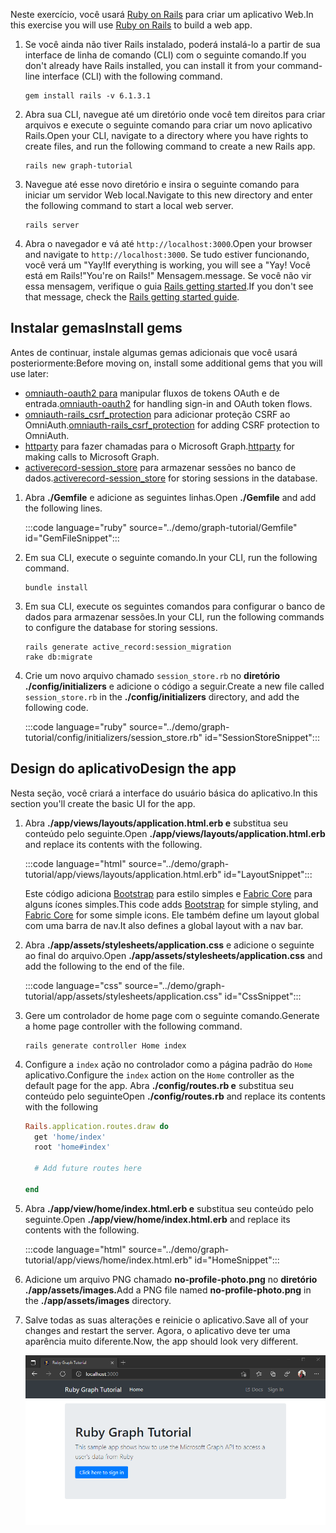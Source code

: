 <!-- markdownlint-disable MD002 MD041 -->

<span data-ttu-id="67105-101">Neste exercício, você usará [Ruby on Rails](https://rubyonrails.org/) para criar um aplicativo Web.</span><span class="sxs-lookup"><span data-stu-id="67105-101">In this exercise you will use [Ruby on Rails](https://rubyonrails.org/) to build a web app.</span></span>

1. <span data-ttu-id="67105-102">Se você ainda não tiver Rails instalado, poderá instalá-lo a partir de sua interface de linha de comando (CLI) com o seguinte comando.</span><span class="sxs-lookup"><span data-stu-id="67105-102">If you don't already have Rails installed, you can install it from your command-line interface (CLI) with the following command.</span></span>

    ```Shell
    gem install rails -v 6.1.3.1
    ```

1. <span data-ttu-id="67105-103">Abra sua CLI, navegue até um diretório onde você tem direitos para criar arquivos e execute o seguinte comando para criar um novo aplicativo Rails.</span><span class="sxs-lookup"><span data-stu-id="67105-103">Open your CLI, navigate to a directory where you have rights to create files, and run the following command to create a new Rails app.</span></span>

    ```Shell
    rails new graph-tutorial
    ```

1. <span data-ttu-id="67105-104">Navegue até esse novo diretório e insira o seguinte comando para iniciar um servidor Web local.</span><span class="sxs-lookup"><span data-stu-id="67105-104">Navigate to this new directory and enter the following command to start a local web server.</span></span>

    ```Shell
    rails server
    ```

1. <span data-ttu-id="67105-105">Abra o navegador e vá até `http://localhost:3000`.</span><span class="sxs-lookup"><span data-stu-id="67105-105">Open your browser and navigate to `http://localhost:3000`.</span></span> <span data-ttu-id="67105-106">Se tudo estiver funcionando, você verá um "Yay!</span><span class="sxs-lookup"><span data-stu-id="67105-106">If everything is working, you will see a "Yay!</span></span> <span data-ttu-id="67105-107">Você está em Rails!"</span><span class="sxs-lookup"><span data-stu-id="67105-107">You're on Rails!"</span></span> <span data-ttu-id="67105-108">Mensagem.</span><span class="sxs-lookup"><span data-stu-id="67105-108">message.</span></span> <span data-ttu-id="67105-109">Se você não vir essa mensagem, verifique o guia [Rails getting started](http://guides.rubyonrails.org/).</span><span class="sxs-lookup"><span data-stu-id="67105-109">If you don't see that message, check the [Rails getting started guide](http://guides.rubyonrails.org/).</span></span>

## <a name="install-gems"></a><span data-ttu-id="67105-110">Instalar gemas</span><span class="sxs-lookup"><span data-stu-id="67105-110">Install gems</span></span>

<span data-ttu-id="67105-111">Antes de continuar, instale algumas gemas adicionais que você usará posteriormente:</span><span class="sxs-lookup"><span data-stu-id="67105-111">Before moving on, install some additional gems that you will use later:</span></span>

- <span data-ttu-id="67105-112">[omniauth-oauth2 para](https://github.com/omniauth/omniauth-oauth2) manipular fluxos de tokens OAuth e de entrada.</span><span class="sxs-lookup"><span data-stu-id="67105-112">[omniauth-oauth2](https://github.com/omniauth/omniauth-oauth2) for handling sign-in and OAuth token flows.</span></span>
- <span data-ttu-id="67105-113">[omniauth-rails_csrf_protection](https://github.com/cookpad/omniauth-rails_csrf_protection) para adicionar proteção CSRF ao OmniAuth.</span><span class="sxs-lookup"><span data-stu-id="67105-113">[omniauth-rails_csrf_protection](https://github.com/cookpad/omniauth-rails_csrf_protection) for adding CSRF protection to OmniAuth.</span></span>
- <span data-ttu-id="67105-114">[httparty](https://github.com/jnunemaker/httparty) para fazer chamadas para o Microsoft Graph.</span><span class="sxs-lookup"><span data-stu-id="67105-114">[httparty](https://github.com/jnunemaker/httparty) for making calls to Microsoft Graph.</span></span>
- <span data-ttu-id="67105-115">[activerecord-session_store](https://github.com/rails/activerecord-session_store) para armazenar sessões no banco de dados.</span><span class="sxs-lookup"><span data-stu-id="67105-115">[activerecord-session_store](https://github.com/rails/activerecord-session_store) for storing sessions in the database.</span></span>

1. <span data-ttu-id="67105-116">Abra **./Gemfile** e adicione as seguintes linhas.</span><span class="sxs-lookup"><span data-stu-id="67105-116">Open **./Gemfile** and add the following lines.</span></span>

    :::code language="ruby" source="../demo/graph-tutorial/Gemfile" id="GemFileSnippet":::

1. <span data-ttu-id="67105-117">Em sua CLI, execute o seguinte comando.</span><span class="sxs-lookup"><span data-stu-id="67105-117">In your CLI, run the following command.</span></span>

    ```Shell
    bundle install
    ```

1. <span data-ttu-id="67105-118">Em sua CLI, execute os seguintes comandos para configurar o banco de dados para armazenar sessões.</span><span class="sxs-lookup"><span data-stu-id="67105-118">In your CLI, run the following commands to configure the database for storing sessions.</span></span>

    ```Shell
    rails generate active_record:session_migration
    rake db:migrate
    ```

1. <span data-ttu-id="67105-119">Crie um novo arquivo chamado `session_store.rb` no **diretório ./config/initializers** e adicione o código a seguir.</span><span class="sxs-lookup"><span data-stu-id="67105-119">Create a new file called `session_store.rb` in the **./config/initializers** directory, and add the following code.</span></span>

    :::code language="ruby" source="../demo/graph-tutorial/config/initializers/session_store.rb" id="SessionStoreSnippet":::

## <a name="design-the-app"></a><span data-ttu-id="67105-120">Design do aplicativo</span><span class="sxs-lookup"><span data-stu-id="67105-120">Design the app</span></span>

<span data-ttu-id="67105-121">Nesta seção, você criará a interface do usuário básica do aplicativo.</span><span class="sxs-lookup"><span data-stu-id="67105-121">In this section you'll create the basic UI for the app.</span></span>

1. <span data-ttu-id="67105-122">Abra **./app/views/layouts/application.html.erb e** substitua seu conteúdo pelo seguinte.</span><span class="sxs-lookup"><span data-stu-id="67105-122">Open **./app/views/layouts/application.html.erb** and replace its contents with the following.</span></span>

    :::code language="html" source="../demo/graph-tutorial/app/views/layouts/application.html.erb" id="LayoutSnippet":::

    <span data-ttu-id="67105-123">Este código adiciona [Bootstrap](http://getbootstrap.com/) para estilo simples e [Fabric Core](https://developer.microsoft.com/fluentui#/get-started#fabric-core) para alguns ícones simples.</span><span class="sxs-lookup"><span data-stu-id="67105-123">This code adds [Bootstrap](http://getbootstrap.com/) for simple styling, and [Fabric Core](https://developer.microsoft.com/fluentui#/get-started#fabric-core) for some simple icons.</span></span> <span data-ttu-id="67105-124">Ele também define um layout global com uma barra de nav.</span><span class="sxs-lookup"><span data-stu-id="67105-124">It also defines a global layout with a nav bar.</span></span>

1. <span data-ttu-id="67105-125">Abra **./app/assets/stylesheets/application.css** e adicione o seguinte ao final do arquivo.</span><span class="sxs-lookup"><span data-stu-id="67105-125">Open **./app/assets/stylesheets/application.css** and add the following to the end of the file.</span></span>

    :::code language="css" source="../demo/graph-tutorial/app/assets/stylesheets/application.css" id="CssSnippet":::

1. <span data-ttu-id="67105-126">Gere um controlador de home page com o seguinte comando.</span><span class="sxs-lookup"><span data-stu-id="67105-126">Generate a home page controller with the following command.</span></span>

    ```Shell
    rails generate controller Home index
    ```

1. <span data-ttu-id="67105-127">Configure a `index` ação no controlador como a página padrão do `Home` aplicativo.</span><span class="sxs-lookup"><span data-stu-id="67105-127">Configure the `index` action on the `Home` controller as the default page for the app.</span></span> <span data-ttu-id="67105-128">Abra **./config/routes.rb e** substitua seu conteúdo pelo seguinte</span><span class="sxs-lookup"><span data-stu-id="67105-128">Open **./config/routes.rb** and replace its contents with the following</span></span>

    ```ruby
    Rails.application.routes.draw do
      get 'home/index'
      root 'home#index'

      # Add future routes here

    end
    ```

1. <span data-ttu-id="67105-129">Abra **./app/view/home/index.html.erb e** substitua seu conteúdo pelo seguinte.</span><span class="sxs-lookup"><span data-stu-id="67105-129">Open **./app/view/home/index.html.erb** and replace its contents with the following.</span></span>

    :::code language="html" source="../demo/graph-tutorial/app/views/home/index.html.erb" id="HomeSnippet":::

1. <span data-ttu-id="67105-130">Adicione um arquivo PNG chamado **no-profile-photo.png** no **diretório ./app/assets/images.**</span><span class="sxs-lookup"><span data-stu-id="67105-130">Add a PNG file named **no-profile-photo.png** in the **./app/assets/images** directory.</span></span>

1. <span data-ttu-id="67105-131">Salve todas as suas alterações e reinicie o aplicativo.</span><span class="sxs-lookup"><span data-stu-id="67105-131">Save all of your changes and restart the server.</span></span> <span data-ttu-id="67105-132">Agora, o aplicativo deve ter uma aparência muito diferente.</span><span class="sxs-lookup"><span data-stu-id="67105-132">Now, the app should look very different.</span></span>

    ![Captura de tela da home page](./images/create-app-01.png)
